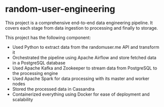 # random-user-engineering

This project is a comprehensive end-to-end data engineering pipeline. It covers each stage from data ingestion to processing and finally to storage.

This project has the following component:
+ Used Python to extract data from the randomuser.me API and transform it
+ Orchestrated the pipeline using Apache Airflow and store fetched data in a PostgreSQL database
+ Used Apache Kafka and Zookeeper to stream data from PostgreSQL to the processing engine
+ Used Apache Spark for data processing with its master and worker nodes
+ Stored the processed data in Cassandra
+ Containerized everything using Docker for ease of deployment and scalability
